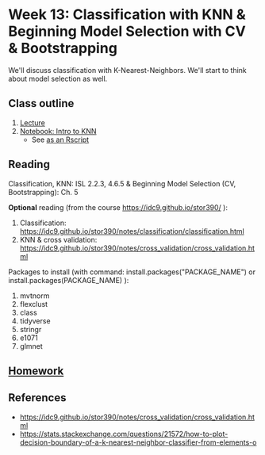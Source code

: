 # Week 13: Classification with KNN & Beginning Model Selection with CV & Bootstrapping

We'll discuss classification with K-Nearest-Neighbors.  We'll start to think about model selection as well.


## Class outline

 1. [Lecture](lecture14_s2020_toupload.pdf)
 1. [Notebook: Intro to KNN](prep_knn_part1.ipynb)
    * See [as an Rscript](Rscripts/prep_knn_week14_part1.R) 

	

## Reading

Classification, KNN: ISL 2.2.3, 4.6.5 & Beginning Model Selection (CV, Bootstrapping): Ch. 5

**Optional** reading (from the course https://idc9.github.io/stor390/ ): 
  1. Classification: https://idc9.github.io/stor390/notes/classification/classification.html
  2. KNN & cross validation: https://idc9.github.io/stor390/notes/cross_validation/cross_validation.html

Packages to install (with command: install.packages("PACKAGE\_NAME") or install.packages(PACKAGE\_NAME) ):
 1. mvtnorm
 2. flexclust
 3. class
 4. tidyverse
 5. stringr
 6. e1071
 7. glmnet

## [Homework](homework.md)

## References
 
 * https://idc9.github.io/stor390/notes/cross_validation/cross_validation.html
 * https://stats.stackexchange.com/questions/21572/how-to-plot-decision-boundary-of-a-k-nearest-neighbor-classifier-from-elements-o

